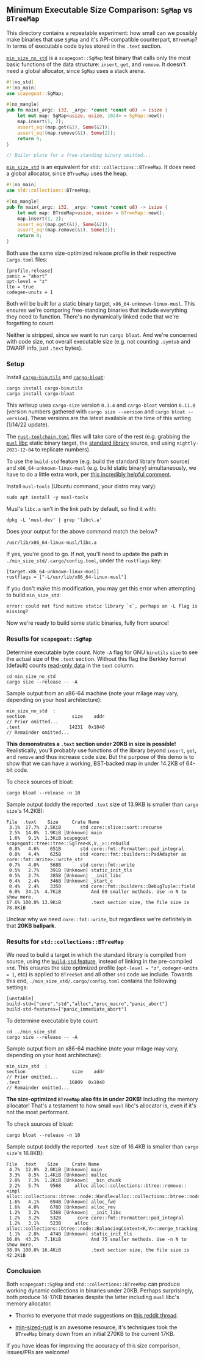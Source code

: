 ## Minimum Executable Size Comparison: `SgMap` vs `BTreeMap`

This directory contains a repeatable experiment: how small can we possibly make binaries that use `SgMap` and it's API-compatible counterpart, `BTreeMap`?
In terms of executable code bytes stored in the `.text` section.

[`min_size_no_std`](./min_size_no_std/src/main.rs) is a `scapegoat::SgMap` test binary that calls only the most basic functions of the data structure: `insert`, `get`, and `remove`.
It doesn't need a global allocator, since `SgMap` uses a stack arena.

```rust
#![no_std]
#![no_main]
use scapegoat::SgMap;

#[no_mangle]
pub fn main(_argc: i32, _argv: *const *const u8) -> isize {
    let mut map: SgMap<usize, usize, 1024> = SgMap::new();
    map.insert(1, 2);
    assert_eq!(map.get(&1), Some(&2));
    assert_eq!(map.remove(&1), Some(2));
    return 0;
}

// Boiler plate for a free-standing binary omitted...
```

[`min_size_std`](./min_size_std/src/main.rs) is an equivalent for `std::collections::BTreeMap`.
It does need a global allocator, since `BTreeMap` uses the heap.

```rust
#![no_main]
use std::collections::BTreeMap;

#[no_mangle]
pub fn main(_argc: i32, _argv: *const *const u8) -> isize {
    let mut map: BTreeMap<usize, usize> = BTreeMap::new();
    map.insert(1, 2);
    assert_eq!(map.get(&1), Some(&2));
    assert_eq!(map.remove(&1), Some(2));
    return 0;
}
```

Both use the same size-optimized release profile in their respective `Cargo.toml` files:

```
[profile.release]
panic = "abort"
opt-level = "z"
lto = true
codegen-units = 1
```

Both will be built for a static binary target, `x86_64-unknown-linux-musl`.
This ensures we're comparing free-standing binaries that include everything they need to function.
There's no dynamically linked code that we're forgetting to count.

Neither is stripped, since we want to run `cargo bloat`.
And we're concerned with code size, not overall executable size (e.g. not counting `.symtab` and DWARF info, just `.text` bytes).

### Setup

Install [`cargo-binutils`](https://github.com/rust-embedded/cargo-binutils) and [`cargo-bloat`](https://github.com/RazrFalcon/cargo-bloat):

```
cargo install cargo-binutils
cargo install cargo-bloat
```

This writeup uses `cargo-size` version `0.3.4` and `cargo-bloat` version `0.11.0` (version numbers gathered with `cargo size --version` and `cargo bloat --version`).
These versions are the latest available at the time of this writing (1/14/22 update).

The [`rust-toolchain.toml`](./min_size_no_std/rust-toolchain.toml) files will take care of the rest (e.g. grabbing the [`musl` libc](https://musl.libc.org/) static binary target, the [standard library](https://doc.rust-lang.org/cargo/reference/unstable.html#build-std) source, and using `nightly-2021-12-04` to replicate numbers).

To use the `build-std` feature (e.g. build the standard library from source) and `x86_64-unknown-linux-musl` (e.g. build static binary) simultaneously, we have to do a little extra work, per [this incredibly helpful comment](https://github.com/japaric/xargo/issues/133#issuecomment-681194097).

Install `musl-tools` (Ubuntu command, your distro may vary):

```
sudo apt install -y musl-tools
```

Musl's `libc.a` isn't in the link path by default, so find it with:

```
dpkg -L 'musl-dev' | grep 'libc\.a'
```

Does your output for the above command match the below?

```
/usr/lib/x86_64-linux-musl/libc.a
```

If yes, you're good to go.
If not, you'll need to update the path in `./min_size_std/.cargo/config.toml`, under the `rustflags` key:

```
[target.x86_64-unknown-linux-musl]
rustflags = ["-L/usr/lib/x86_64-linux-musl"]
```

If you don't make this modification, you may get this error when attempting to build `min_size_std`:

```
error: could not find native static library `c`, perhaps an -L flag is missing?
```

Now we're ready to build some static binaries, fully from source!

### Results for `scapegoat::SgMap`

Determine executable byte count.
Note `-A` flag for GNU `binutils` `size` to see the actual size of the `.text` section.
Without this flag the Berkley format (default) counts [read-only data](https://sourceware.org/binutils/docs/binutils/size.html) in the `text` column.

```
cd min_size_no_std
cargo size --release -- -A
```

Sample output from an x86-64 machine (note your milage may vary, depending on your host architecture):

```
min_size_no_std  :
section                 size    addr
// Prior omitted...
.text                  14231  0x1040
// Remainder omitted...
```

**This demonstrates a `.text` section under 20KB in size is possible!**
Realistically, you'll probably use functions of the library beyond `insert`, `get`, and `remove` and thus increase code size.
But the purpose of this demo is to show that we can have a working, BST-backed map in under 14.2KB of 64-bit code.

To check sources of bloat:

```
cargo bloat --release -n 10
```

Sample output (oddly the reported `.text` size of 13.9KB is smaller than `cargo size`'s 14.2KB):

```
File  .text    Size     Crate Name
 3.1%  17.7%  2.5KiB       std core::slice::sort::recurse
 2.5%  14.0%  1.9KiB [Unknown] main
 1.6%   9.1%  1.3KiB scapegoat scapegoat::tree::tree::SgTree<K,V,_>::rebuild
 0.8%   4.6%    651B       std core::fmt::Formatter::pad_integral
 0.8%   4.4%    625B       std <core::fmt::builders::PadAdapter as core::fmt::Write>::write_str
 0.7%   4.0%    568B       std core::fmt::write
 0.5%   2.7%    391B [Unknown] static_init_tls
 0.5%   2.7%    385B [Unknown] __init_libc
 0.4%   2.4%    346B [Unknown] _start_c
 0.4%   2.4%    335B       std core::fmt::builders::DebugTuple::field
 6.0%  34.1%  4.7KiB           And 69 smaller methods. Use -n N to show more.
17.6% 100.0% 13.9KiB           .text section size, the file size is 78.8KiB
```

Unclear why we need `core::fmt::write`, but regardless we're definitely in that **20KB ballpark**.

### Results for `std::collections::BTreeMap`

We need to build a target in which the standard library is compiled from source, using the [`build-std` feature](https://doc.rust-lang.org/cargo/reference/unstable.html#build-std), instead of linking in the pre-compiled `std`.
This ensures the size optimized profile (`opt-level = "z"`, `codegen-units = 1`, etc) is applied to `BTreeSet` and all other `std` code we include.
Towards this end, `./min_size_std/.cargo/config.toml` contains the following settings:

```
[unstable]
build-std=["core","std","alloc","proc_macro","panic_abort"]
build-std-features=["panic_immediate_abort"]
```

To determine executable byte count:

```
cd ../min_size_std
cargo size --release -- -A
```

Sample output from an x86-64 machine (note your milage may vary, depending on your host architecture):

```
min_size_std  :
section                 size    addr
// Prior omitted...
.text                  16809  0x1040
// Remainder omitted...
```

**The size-optimized `BTreeMap` also fits in under 20KB!**
Including the memory allocator!
That's a testament to how small `musl` libc's allocator is, even if it's not the most performant.

To check sources of bloat:

```
cargo bloat --release -n 10
```

Sample output (oddly the reported `.text` size of 16.4KB is smaller than `cargo size`'s 16.8KB):

```
File  .text    Size     Crate Name
 4.7%  12.0%  2.0KiB [Unknown] main
 3.3%   8.5%  1.4KiB [Unknown] malloc
 2.8%   7.3%  1.2KiB [Unknown] __bin_chunk
 2.2%   5.7%    956B     alloc alloc::collections::btree::remove::<impl alloc::collections::btree::node::Handle<alloc::collections::btree::node::NodeRef<alloc::collections::btree...
 1.6%   4.1%    694B [Unknown] alloc_fwd
 1.6%   4.0%    678B [Unknown] alloc_rev
 1.2%   3.2%    536B [Unknown] __init_libc
 1.2%   3.2%    532B      core core::fmt::Formatter::pad_integral
 1.2%   3.1%    523B     alloc alloc::collections::btree::node::BalancingContext<K,V>::merge_tracking_child_edge
 1.1%   2.8%    474B [Unknown] static_init_tls
16.8%  43.2%  7.1KiB           And 75 smaller methods. Use -n N to show more.
38.9% 100.0% 16.4KiB           .text section size, the file size is 42.2KiB
```

### Conclusion

Both `scapegoat::SgMap` and `std::collections::BTreeMap` can produce working dynamic collections in binaries under 20KB.
Perhaps surprisingly, both produce 14-17KB binaries despite the latter including `musl` libc's memory allocator.

* Thanks to everyone that made suggestions on [this reddit thread](https://www.reddit.com/r/rust/comments/qu3k38/1012x_smaller_executable_footprint_than/).

* [min-sized-rust](https://github.com/johnthagen/min-sized-rust) is an awesome resource, it's techniques took the `BTreeMap` binary down from an initial 270KB to the current 17KB.

If you have ideas for improving the accuracy of this size comparison, issues/PRs are welcome!